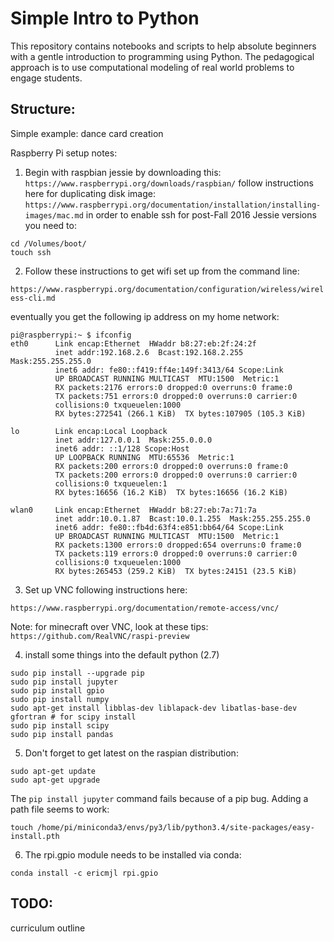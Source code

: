 Simple Intro to Python
======================

This repository contains notebooks and scripts to help absolute beginners with a gentle introduction to programming using Python. The pedagogical approach is to use computational modeling of real world problems to engage students.

Structure:
----------

Simple example: dance card creation

Raspberry Pi setup notes:

1. Begin with raspbian jessie by downloading this:
 ```https://www.raspberrypi.org/downloads/raspbian/```
    follow instructions here for duplicating disk image:
 ```https://www.raspberrypi.org/documentation/installation/installing-images/mac.md```
 in order to enable ssh for post-Fall 2016 Jessie versions you need to:
 ```
 cd /Volumes/boot/
 touch ssh
 ```

2. Follow these instructions to get wifi set up from the command line:

```https://www.raspberrypi.org/documentation/configuration/wireless/wireless-cli.md```

eventually you get the following ip address on my home network:

```
pi@raspberrypi:~ $ ifconfig
eth0      Link encap:Ethernet  HWaddr b8:27:eb:2f:24:2f
          inet addr:192.168.2.6  Bcast:192.168.2.255  Mask:255.255.255.0
          inet6 addr: fe80::f419:ff4e:149f:3413/64 Scope:Link
          UP BROADCAST RUNNING MULTICAST  MTU:1500  Metric:1
          RX packets:2176 errors:0 dropped:0 overruns:0 frame:0
          TX packets:751 errors:0 dropped:0 overruns:0 carrier:0
          collisions:0 txqueuelen:1000
          RX bytes:272541 (266.1 KiB)  TX bytes:107905 (105.3 KiB)

lo        Link encap:Local Loopback
          inet addr:127.0.0.1  Mask:255.0.0.0
          inet6 addr: ::1/128 Scope:Host
          UP LOOPBACK RUNNING  MTU:65536  Metric:1
          RX packets:200 errors:0 dropped:0 overruns:0 frame:0
          TX packets:200 errors:0 dropped:0 overruns:0 carrier:0
          collisions:0 txqueuelen:1
          RX bytes:16656 (16.2 KiB)  TX bytes:16656 (16.2 KiB)

wlan0     Link encap:Ethernet  HWaddr b8:27:eb:7a:71:7a
          inet addr:10.0.1.87  Bcast:10.0.1.255  Mask:255.255.255.0
          inet6 addr: fe80::fb4d:63f4:e851:bb64/64 Scope:Link
          UP BROADCAST RUNNING MULTICAST  MTU:1500  Metric:1
          RX packets:1300 errors:0 dropped:654 overruns:0 frame:0
          TX packets:119 errors:0 dropped:0 overruns:0 carrier:0
          collisions:0 txqueuelen:1000
          RX bytes:265453 (259.2 KiB)  TX bytes:24151 (23.5 KiB)
```

3. Set up VNC following instructions here:
```
https://www.raspberrypi.org/documentation/remote-access/vnc/
```
 Note: for minecraft over VNC, look at these tips:
 ```https://github.com/RealVNC/raspi-preview```

4. install some things into the default python (2.7)

```
sudo pip install --upgrade pip
sudo pip install jupyter
sudo pip install gpio
sudo pip install numpy
sudo apt-get install libblas-dev liblapack-dev libatlas-base-dev gfortran # for scipy install
sudo pip install scipy
sudo pip install pandas
```



5. Don't forget to get latest on the raspian distribution:

```
sudo apt-get update
sudo apt-get upgrade
```


The ```pip install jupyter``` command fails because of a pip bug.  Adding a path file seems to work:

```
touch /home/pi/miniconda3/envs/py3/lib/python3.4/site-packages/easy-install.pth
```

6. The rpi.gpio module needs to be installed via conda:

```conda install -c ericmjl rpi.gpio```


TODO:
-----

curriculum outline

